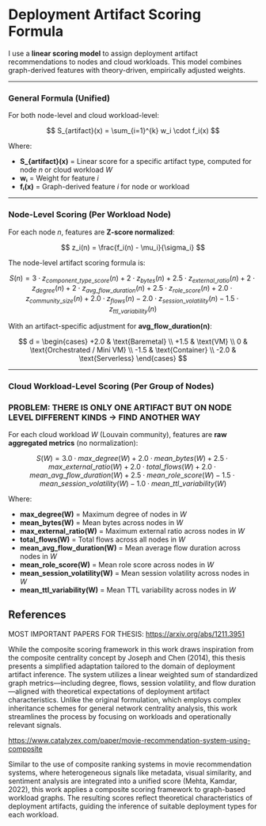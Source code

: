 # Deployment Artifact Scoring Formula

I use a **linear scoring model** to assign deployment artifact recommendations to nodes and cloud workloads. This model combines graph-derived features with theory-driven, empirically adjusted weights.

---

### General Formula (Unified)

For both node-level and cloud workload-level:

$$
S_{artifact}(x) = \sum_{i=1}^{k} w_i \cdot f_i(x)
$$

Where:
- **S_{artifact}(x)** = Linear score for a specific artifact type, computed for node *n* or cloud workload *W*
- **wᵢ** = Weight for feature *i* 
- **fᵢ(x)** = Graph-derived feature *i* for node or workload

---

### Node-Level Scoring (Per Workload Node)

For each node *n*, features are **Z-score normalized**:

$$
z_i(n) = \frac{f_i(n) - \mu_i}{\sigma_i}
$$

The node-level artifact scoring formula is:

$$
S(n) = 3 \cdot z_{component\_type\_score}(n) + 2 \cdot z_{bytes}(n) + 2.5 \cdot z_{external\_ratio}(n) + 2 \cdot z_{degree}(n) + 2 \cdot z_{avg\_flow\_duration}(n) + 2.5 \cdot z_{role\_score}(n) + 2.0 \cdot z_{community\_size}(n) + 2.0 \cdot z_{flows}(n) - 2.0 \cdot z_{session\_volatility}(n) - 1.5 \cdot z_{ttl\_variability}(n)
$$

With an artifact-specific adjustment for **avg_flow_duration(n)**:

$$
d =
\begin{cases}
+2.0 & \text{Baremetal} \\
+1.5 & \text{VM} \\
0 & \text{Orchestrated / Mini VM} \\
-1.5 & \text{Container} \\
-2.0 & \text{Serverless}
\end{cases}
$$

---

### Cloud Workload-Level Scoring (Per Group of Nodes) 

### PROBLEM: THERE IS ONLY ONE ARTIFACT BUT ON NODE LEVEL DIFFERENT KINDS -> FIND ANOTHER WAY

For each cloud workload *W* (Louvain community), features are **raw aggregated metrics** (no normalization):

$$
S(W) = 3.0 \cdot max\_degree(W) + 2.0 \cdot mean\_bytes(W) + 2.5 \cdot max\_external\_ratio(W) + 2.0 \cdot total\_flows(W) + 2.0 \cdot mean\_avg\_flow\_duration(W) + 2.5 \cdot mean\_role\_score(W) - 1.5 \cdot mean\_session\_volatility(W) - 1.0 \cdot mean\_ttl\_variability(W)
$$

Where:
- **max_degree(W)** = Maximum degree of nodes in *W*
- **mean_bytes(W)** = Mean bytes across nodes in *W*
- **max_external_ratio(W)** = Maximum external ratio across nodes in *W*
- **total_flows(W)** = Total flows across all nodes in *W*
- **mean_avg_flow_duration(W)** = Mean average flow duration across nodes in *W*
- **mean_role_score(W)** = Mean role score across nodes in *W*
- **mean_session_volatility(W)** = Mean session volatility across nodes in *W*
- **mean_ttl_variability(W)** = Mean TTL variability across nodes in *W*



## References

MOST IMPORTANT PAPERS FOR THESIS:
https://arxiv.org/abs/1211.3951 

While the composite scoring framework in this work draws inspiration from the composite centrality concept by Joseph and Chen (2014), this thesis presents a simplified adaptation tailored to the domain of deployment artifact inference. The system utilizes a linear weighted sum of standardized graph metrics—including degree, flows, session volatility, and flow duration—aligned with theoretical expectations of deployment artifact characteristics. Unlike the original formulation, which employs complex inheritance schemes for general network centrality analysis, this work streamlines the process by focusing on workloads and operationally relevant signals.

https://www.catalyzex.com/paper/movie-recommendation-system-using-composite

Similar to the use of composite ranking systems in movie recommendation systems, where heterogeneous signals like metadata, visual similarity, and sentiment analysis are integrated into a unified score (Mehta, Kamdar, 2022), this work applies a composite scoring framework to graph-based workload graphs. The resulting scores reflect theoretical characteristics of deployment artifacts, guiding the inference of suitable deployment types for each workload.
